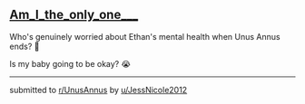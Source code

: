 ## [Am_I_the_only_one___](https://www.reddit.com/r/UnusAnnus/comments/jrwaez/am_i_the_only_one/)
Who's genuinely worried about Ethan's mental health when Unus Annus ends? 🥺 

Is my baby going to be okay? 😭

---

submitted to [r/UnusAnnus](https://www.reddit.com/r/UnusAnnus) by [u/JessNicole2012](https://www.reddit.com/user/JessNicole2012)
